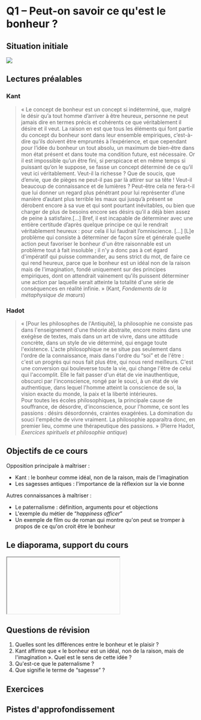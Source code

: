 # Q1 – Peut-on savoir ce qu'est le bonheur ?

## Situation initiale

[![](https://eyssette.github.io/marp-slides/slides/images/lesly-CHO.jpg)](https://drive.google.com/file/d/1tee8gsgxvwIQt8yHLuc22AofNq6BQslh/view)

## Lectures préalables

### Kant

>« Le concept de bonheur est un concept si indéterminé, que, malgré le désir qu’a tout homme d’arriver à être heureux, personne ne peut jamais dire en termes précis et cohérents ce que véritablement il désire et il veut. La raison en est que tous les éléments qui font partie du concept du bonheur sont dans leur ensemble empiriques, c’est-à-dire qu’ils doivent être empruntés à l’expérience, et que cependant pour l’idée du bonheur un tout absolu, un maximum de bien-être dans mon état présent et dans toute ma condition future, est nécessaire. Or il est impossible qu’un être fini, si  perspicace et en même temps si puissant qu’on le suppose, se fasse un concept déterminé de ce qu’il veut ici véritablement. Veut-il la richesse ? Que de soucis, que d’envie, que de pièges ne peut-il pas par là attirer sur sa tête ! Veut-il beaucoup de connaissance et de lumières ? Peut-être cela ne fera-t-il que lui donner un regard plus pénétrant pour lui représenter d’une manière d’autant plus terrible les maux qui jusqu’à présent se dérobent encore  à sa vue et qui sont pourtant inévitables, ou bien que charger de plus de besoins encore ses désirs qu’il a déjà bien assez de peine à satisfaire.[…] Bref, il est incapable de déterminer avec une entière certitude d’après quelque principe ce qui le rendrait véritablement heureux : pour cela il lui faudrait l’omniscience. […] [L]e problème qui consiste à déterminer de façon sûre et générale quelle action peut favoriser le bonheur d'un être raisonnable est un problème tout à fait insoluble ; il n'y a donc pas à cet égard d'impératif qui puisse commander, au sens strict du mot, de faire ce qui rend heureux, parce que le bonheur est un idéal non de la raison mais de l'imagination, fondé uniquement sur des principes empiriques, dont on attendrait vainement qu'ils puissent déterminer une action par laquelle serait atteinte la totalité d'une série de conséquences en réalité infinie. » (Kant, _Fondements de la métaphysique de mœurs_)

### Hadot

>« [Pour les philosophes de l'Antiquité], la philosophie ne consiste pas dans l'enseignement d'une théorie abstraite, encore moins dans une exégèse de textes, mais dans un art de vivre, dans une attitude concrète, dans un style de vie déterminé, qui engage toute l'existence. L'acte philosophique ne se situe pas seulement dans l'ordre de la connaissance, mais dans l'ordre du “soi” et de l'être : c'est un progrès qui nous fait plus être, qui nous rend meilleurs. C'est une conversion qui bouleverse toute la vie, qui change l'être de celui qui l'accomplit. Elle le fait passer d'un état de vie inauthentique, obscurci par l'inconscience, rongé par le souci, à un état de vie authentique, dans lequel l'homme atteint la conscience de soi, la vision exacte du monde, la paix et la liberté intérieures.<br>
>Pour toutes les écoles philosophiques, la principale cause de souffrance, de désordre, d'inconscience, pour l'homme, ce sont les passions : désirs désordonnés, craintes exagérées. La domination du souci l'empêche de vivre vraiment. La philosophie apparaîtra donc, en premier lieu, comme une thérapeutique des passions. » (Pierre Hadot, _Exercices spirituels et philosophie antique_)

## Objectifs de ce cours

Opposition principale à maîtriser :
- Kant : le bonheur comme idéal, non de la raison, mais de l'imagination
- Les sagesses antiques : l'importance de la réflexion sur la vie bonne

Autres connaissances à maîtriser :
- Le paternalisme : définition, arguments pour et objections
- L'exemple du métier de “_happiness officer_”
- Un exemple de film ou de roman qui montre qu'on peut se tromper à propos de ce qu'on croit être le bonheur

## Le diaporama, support du cours

<iframe src="" allow="fullscreen"></iframe>

## Questions de révision

1. Quelles sont les différences entre le bonheur et le plaisir ?
1. Kant affirme que « le bonheur est un idéal, non de la raison, mais de l'imagination ». Quel est le sens de cette idée ?
1. Qu'est-ce que le paternalisme ?
1. Que signifie le terme de “sagesse” ?

## Exercices

## Pistes d'approfondissement